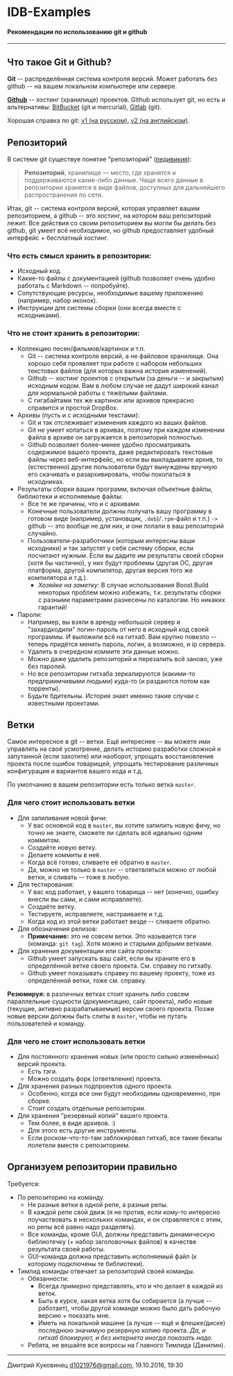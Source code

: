 # IDB-Examples
#### Рекомендации по использованию git и github
---

## Что такое Git и Github?

**Git** -- распределённая система контроля версий. Может работать без github -- на вашем локальном компьютере или сервере.

**[Github](https://github.com/)** -- хостинг (хранилище) проектов. Github использует git, но есть и альтернативы: [BitBucket](https://bitbucket.org/) (git и mercurial), [Gitlab](https://gitlab.com) (git).

Хорошая справка по git: [v1 (на русском)](https://git-scm.com/book/ru/v1), [v2 (на английском)](https://git-scm.com/book/en/v2).


## Репозиторий
В системе git существуе понятие "репозиторий" ([педивикия](https://ru.wikipedia.org/wiki/Репозиторий)):

> **Репозиторий**, хранилище — место, где хранятся и поддерживаются какие-либо данные. Чаще всего данные в репозитории хранятся в виде файлов, доступных для дальнейшего распространения по сети.

Итак, git -- система контроля версий, которая управляет вашим репозиторием, а github -- это хостинг, на котором ваш репозиторий лежит. Все действия со своим репозиторием вы могли бы делать без github, git умеет всё необходимое, но github предоставляет удобный интерфейс + бесплатный хостинг.


### Что есть смысл хранить в репозитории:

- Исходный код.
- Какие-то файлы с документацией (github позволяет очень удобно работать с Markdown -- попробуйте).
- Сопутствующие ресурсы, необходимые вашему приложению (например, набор иконок).
- Инструкции для системы сборки (они всегда вместе с исходниками).


### Что не стоит хранить в репозитории:

- Коллекцию песен/фильмов/картинок и т.п.
	+ Git -- система контроля версий, а не файловое хранилище. Она хорошо себя проявляет при работе с набором небольших текстовых файлов (для которых важна история изменений).
	+ Github -- хостинг проектов с открытым (за деньги -- и закрытым) исходным кодом. Вам в любом случае не дадут широкий канал для нормальной работы с тяжёлыми файлами.
	+ С гигабайтами тех же картинок или архивов прекрасно справится и простой DropBox.
- Архивы (пусть и с исходными текстами):
	+ Git и так отслеживает изменения каждого из ваших файлов.
	+ Git не умеет копаться в архивах, поэтому при каждом изменении файла в архиве он загружается в репозиторий полностью.
	+ Github позволяет более-менее удобно просматривать содержимое вашего проекта, даже редактировать текстовые файлы через веб-интерфейс, но если вы выкладываете архив, то (естественно) другие пользователи будут вынуждены вручную его скачивать и разархивировать, чтобы покопаться в исходниках.
- Результаты сборки ваших программ, включая объектные файлы, библиотеки и исполняемые файлы:
	+ Все те же причины, что и с архивами.
	+ Конечные пользователи должны получать вашу программу в готовом виде (например, установщик, `.deb`)/`.rpm`-файл и т.п.) `->` github -- это вообще не для них, и они попали в ваш репозиторий случайно.
	+ Пользователи-разработчики (которым интересны ваши исходники) и так запустят у себя систему сборки, если посчитают нужным. Если вы дадите им результаты своей сборки (хотя бы частично), у них будут проблемы (другая ОС, другая платформа, другой компилятор, другая версия того же компилятора и т.д.).
		* *Хозяйке на заметку:* В случае использования Boost.Build некоторых проблем можно избежать, т.к. результаты сборки с разными параметрами разнесены по каталогам. Но никаких гарантий!
- Пароли:
	+ Например, вы взяли в аренду небольшой сервер и "захардкодили" логин-пароль от него в исходный код своей программы. И выложили всё на гитхаб. Вам крупно повезло -- теперь придётся менять пароль, логин, а возможно, и ip сервера.
	+ Удалить в очередном коммите эти данные можно.
	+ Можно даже удалить репозиторий и перезалить всё заново, уже без паролей.
	+ Но все репозитории гитхаба зеркалируются (какими-то предприимчивыми людьми) куда-то (и раздаются потом как торренты).
	+ Будьте бдительны. История знает именно такие случаи с известными проектами.


## Ветки

Самое интересное в git -- ветки. Ещё интереснее -- вы можете ими управлять на своё усмотрение, делать историю разработки сложной и запутанной (если захотите) или наоборот, упрощать восстановление проекта после ошибок товарищей, упрощать тестирование различных конфигурация и вариантов вашего кода и т.д.

По умолчанию в вашем репозитории есть только ветка `master`.


### Для чего стоит использовать ветки

- Для запиливания новой фичи:
	+ У вас основной код в `master`, вы хотите запилить новую фичу, но точно не знаете, сможете ли сделать всё идеально одним коммитом.
	+ Создаёте новую ветку.
	+ Делаете коммиты в неё.
	+ Когда всё готово, сливаете её обратно в `master`.
	+ Да, можно не только в `master` -- ответвляться можно от любой ветки, и сливать -- тоже в любую.
- Для тестирования:
	+ У вас код работает, у вашего товарища -- нет (конечно, ошибку внесли вы сами, и сами исправляете).
	+ Создаёте ветку.
	+ Тестируете, исправляете, настраиваете и т.д.
	+ Когда код из этой ветки работает везде -- сливаете обратно.
- Для обозначения релизов:
	+ **Примечание:** это не совсем ветки. Это называется тэги (команда: `git tag`). Хотя можно и старыми добрыми ветками.
- Для хранения документации или сайта проекта:
	+ Github умеет запускать ваш сайт, если вы храните его в определённой ветке своего проекта. См. справку по гитхабу.
	+ Github умеет показывать справку по вашему проекту, тоже из определённой ветки, тоже см. справку.

**Резюмируя:** в различных ветках стоит хранить либо совсем параллельные сущности (документацию, сайт проекта), либо новые (текущие, активно разрабатываемые) версии своего проекта. Позже новые версии должны быть слиты в `master`, чтобы не путать пользователей и команду.


### Для чего не стоит использовать ветки

- Для постоянного хранения новых (или просто сильно изменённых) версий проекта.
	+ Есть тэги.
	+ Можно создать форк (ответвление) проекта.
- Для хранения разных подпроектов одного проекта.
	+ Особенно, когда все они будут необходимы одновременно, при сборке.
	+ Стоит создать отдельные репозитории.
- Для хранения "резервный копий" вашего проекта.
	+ Тем более, в виде архивов. :)
	+ Для этого есть другие инструменты.
	+ Если роском-что-то-там заблокировал гитхаб, все такие бекапы полетели вместе с репозиторием.


## Организуем репозитории правильно

Требуется:
- По репозиторию на команду.
	+ Не разные ветки в одной репе, а разные репы.
	+ В каждой репе свой движ (я не против, если кому-то интересно поучаствовать в нескольких командах, и он справляется с этим, но репы всё равно надо разделять).
	+ Все команды, кроме GUI, должны представить динамическую библиотечку (+ набор заголовочных файлов) в качестве результата своей работы.
	+ GUI-команда должна представить исполняемый файл (к которому подключены те библиотеки).
- Тимлид команды отвечает за репозиторий своей команды.
	+ Обязанности:
		* Всегда *примерно* представлять, кто и что делает в каждой из веток.
		* Быть в курсе, какая ветка хотя бы собирается (а лучше -- работает), чтобы другой команде можно было дать рабочую версию + показать мне.
		* Иметь на локальной машине (а лучше -- ещё и флешке/диске) последнюю значимую резервную копию проекта. *Да, и гитхаб блокируют, и без интернета иногда показать надо.*
	+ Ребята, не вешайте все вопросы на Главного Тимлида (Данилин).

---
Дмитрий Куковинец <d1021976@gmail.com>, 19.10.2016, 19:30
